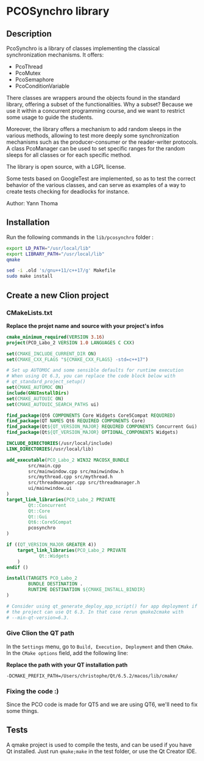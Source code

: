 # PCOSynchro library

## Description
PcoSynchro is a library of classes implementing the classical synchronization mechanisms. It offers:

- PcoThread
- PcoMutex
- PcoSemaphore
- PcoConditionVariable

There classes are wrappers around the objects found in the standard library, offering a subset of the functionalities. Why a subset? Because we use it within a concurrent programming course, and we want to restrict some usage to guide the students.

Moreover, the library offers a mechanism to add random sleeps in the various methods, allowing to test more deeply some synchronization mechanisms such as the producer-consumer or the reader-writer protocols. A class PcoManager can be used to set specific ranges for the random sleeps for all classes or for each specific method.

The library is open source, with a LGPL license.

Some tests based on GoogleTest are implemented, so as to test the correct behavior of the various classes, and can serve as examples of a way to create tests checking for deadlocks for instance.

Author: Yann Thoma

## Installation
Run the following commands in the `lib/pcosynchro` folder :
```bash
export LD_PATH="/usr/local/lib"
export LIBRARY_PATH="/usr/local/lib"
qmake

sed -i .old 's/gnu++11/c++17/g' Makefile
sudo make install
```

## Create a new Clion project
### CMakeLists.txt
**Replace the projet name and source with your project's infos**
```cmake
cmake_minimum_required(VERSION 3.16)
project(PCO_Labo_2 VERSION 1.0 LANGUAGES C CXX)

set(CMAKE_INCLUDE_CURRENT_DIR ON)
set(CMAKE_CXX_FLAGS "${CMAKE_CXX_FLAGS} -std=c++17")

# Set up AUTOMOC and some sensible defaults for runtime execution
# When using Qt 6.3, you can replace the code block below with
# qt_standard_project_setup()
set(CMAKE_AUTOMOC ON)
include(GNUInstallDirs)
set(CMAKE_AUTOUIC ON)
set(CMAKE_AUTOUIC_SEARCH_PATHS ui)

find_package(Qt6 COMPONENTS Core Widgets Core5Compat REQUIRED)
find_package(QT NAMES Qt6 REQUIRED COMPONENTS Core)
find_package(Qt${QT_VERSION_MAJOR} REQUIRED COMPONENTS Concurrent Gui)
find_package(Qt${QT_VERSION_MAJOR} OPTIONAL_COMPONENTS Widgets)

INCLUDE_DIRECTORIES(/usr/local/include)
LINK_DIRECTORIES(/usr/local/lib)

add_executable(PCO_Labo_2 WIN32 MACOSX_BUNDLE
        src/main.cpp
        src/mainwindow.cpp src/mainwindow.h
        src/mythread.cpp src/mythread.h
        src/threadmanager.cpp src/threadmanager.h
        ui/mainwindow.ui
)
target_link_libraries(PCO_Labo_2 PRIVATE
        Qt::Concurrent
        Qt::Core
        Qt::Gui
        Qt6::Core5Compat
        pcosynchro
)

if ((QT_VERSION_MAJOR GREATER 4))
    target_link_libraries(PCO_Labo_2 PRIVATE
            Qt::Widgets
    )
endif ()

install(TARGETS PCO_Labo_2
        BUNDLE DESTINATION .
        RUNTIME DESTINATION ${CMAKE_INSTALL_BINDIR}
)

# Consider using qt_generate_deploy_app_script() for app deployment if
# the project can use Qt 6.3. In that case rerun qmake2cmake with
# --min-qt-version=6.3.
```

### Give Clion the QT path
In the `Settings` menu, go to `Build, Execution, Deployment` and then `CMake`. In the `CMake options` field, add the following line:

**Replace the path with your QT installation path**
```
-DCMAKE_PREFIX_PATH=/Users/christophe/Qt/6.5.2/macos/lib/cmake/
```

### Fixing the code :)
Since the PCO code is made for QT5 and we are using QT6, we'll need to fix some things.

## Tests
A qmake project is used to compile the tests, and can be used if you have Qt installed.
Just run `qmake;make` in the test folder, or use the Qt Creator IDE.